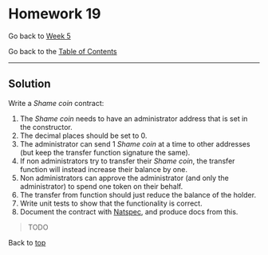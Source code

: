 # Homework 19

Go back to [Week 5](/Week%205/week-5-homeworks-solutions.md)

Go back to the [Table of Contents](/README.md)

---

## Solution

Write a *Shame coin* contract:
1. The *Shame coin* needs to have an administrator address that is set in the constructor.
2. The decimal places should be set to 0.
3. The administrator can send 1 *Shame coin* at a time to other addresses (but keep the transfer function signature the same).
4. If non administrators try to transfer their *Shame coin*, the transfer function will instead increase their balance by one.
5. Non administrators can approve the administrator (and only the administrator) to spend one token on their behalf.
6. The transfer from function should just reduce the balance of the holder.
7. Write unit tests to show that the functionality is correct.
8. Document the contract with [Natspec](https://docs.soliditylang.org/en/v0.8.17/natspec-format.html), and produce docs from this.

>TODO

Back to [top](#homework-19)